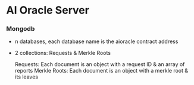 # AI Oracle Server

### Mongodb

- n databases, each database name is the aioracle contract address

- 2 collections: Requests & Merkle Roots

    Requests: Each document is an object with a request ID & an array of reports
    Merkle Roots: Each document is an object with a merkle root & its leaves

